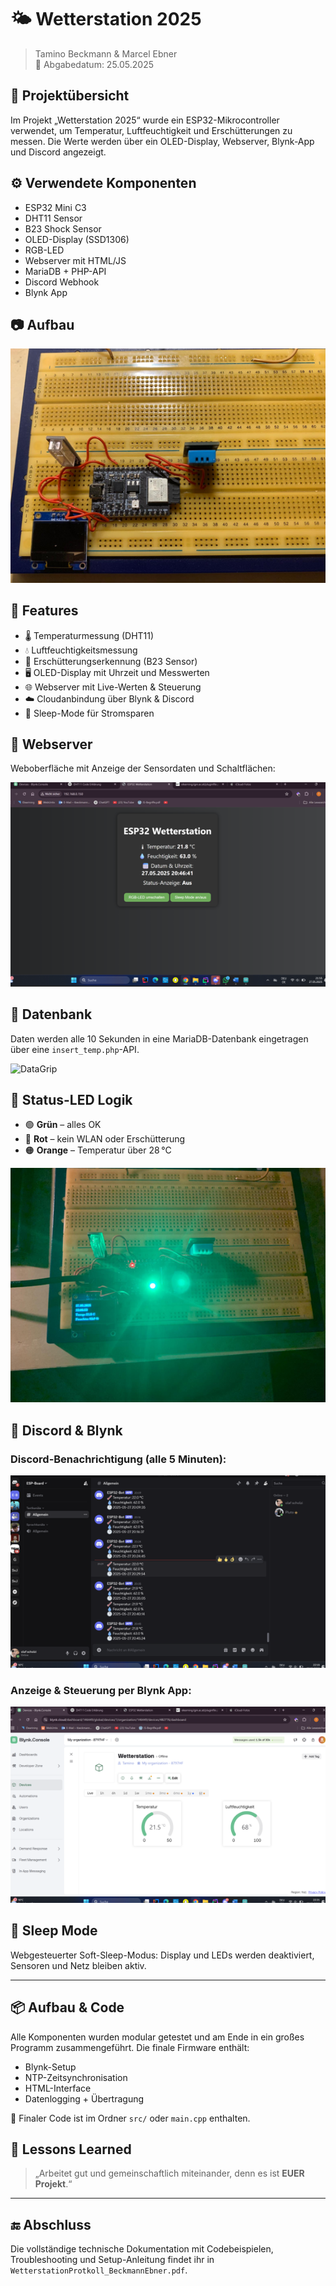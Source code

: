 # 🌤️ Wetterstation 2025

> Tamino Beckmann & Marcel Ebner  
> 📅 Abgabedatum: 25.05.2025

## 🔧 Projektübersicht

Im Projekt „Wetterstation 2025“ wurde ein ESP32-Mikrocontroller verwendet, um Temperatur, Luftfeuchtigkeit und Erschütterungen zu messen. Die Werte werden über ein OLED-Display, Webserver, Blynk-App und Discord angezeigt.

## ⚙️ Verwendete Komponenten

- ESP32 Mini C3
- DHT11 Sensor
- B23 Shock Sensor
- OLED-Display (SSD1306)
- RGB-LED
- Webserver mit HTML/JS
- MariaDB + PHP-API
- Discord Webhook
- Blynk App

## 📷 Aufbau

![Aufbau](Protokoll-Bilder/Aufbau.png)

## 🧪 Features

- 🌡 Temperaturmessung (DHT11)
- 💧 Luftfeuchtigkeitsmessung
- 🚨 Erschütterungserkennung (B23 Sensor)
- 🖥️ OLED-Display mit Uhrzeit und Messwerten
- 🌐 Webserver mit Live-Werten & Steuerung
- ☁️ Cloudanbindung über Blynk & Discord
- 🔌 Sleep-Mode für Stromsparen

## 📁 Webserver

Weboberfläche mit Anzeige der Sensordaten und Schaltflächen:

![Webserver](Protokoll-Bilder/Startseite.png)

## 💾 Datenbank

Daten werden alle 10 Sekunden in eine MariaDB-Datenbank eingetragen über eine `insert_temp.php`-API.

![DataGrip](Protokoll-Bilder.Webserver.png)

## 🔴 Status-LED Logik

- 🟢 **Grün** – alles OK  
- 🔴 **Rot** – kein WLAN oder Erschütterung  
- 🟠 **Orange** – Temperatur über 28 °C

![Status LED](Protokoll-Bilder/LED.png)

## 📱 Discord & Blynk

### Discord-Benachrichtigung (alle 5 Minuten):

![Discord](Protokoll-Bilder/Discord.png)

### Anzeige & Steuerung per Blynk App:

![Blynk](Protokoll-Bilder/Blynk.png)

## 🧠 Sleep Mode

Webgesteuerter Soft-Sleep-Modus: Display und LEDs werden deaktiviert, Sensoren und Netz bleiben aktiv.

---

## 📦 Aufbau & Code

Alle Komponenten wurden modular getestet und am Ende in ein großes Programm zusammengeführt. Die finale Firmware enthält:

- Blynk-Setup
- NTP-Zeitsynchronisation
- HTML-Interface
- Datenlogging + Übertragung

📜 Finaler Code ist im Ordner `src/` oder `main.cpp` enthalten.

## 🧵 Lessons Learned

> „Arbeitet gut und gemeinschaftlich miteinander, denn es ist **EUER Projekt**.“

---

## 🔚 Abschluss

Die vollständige technische Dokumentation mit Codebeispielen, Troubleshooting und Setup-Anleitung findet ihr in `WetterstationProtkoll_BeckmannEbner.pdf`.

